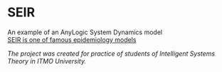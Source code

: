 # SEIR
An example of an AnyLogic System Dynamics model  
[SEIR is one of famous epidemiology models](https://en.wikipedia.org/wiki/Compartmental_models_in_epidemiology#The_SEIR_model) 
  
*The project was created for practice of students of Intelligent Systems Theory in ITMO University.*
